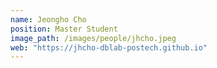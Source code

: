 ```yaml
---
name: Jeongho Cho
position: Master Student
image_path: /images/people/jhcho.jpeg
web: "https://jhcho-dblab-postech.github.io"
---
```

